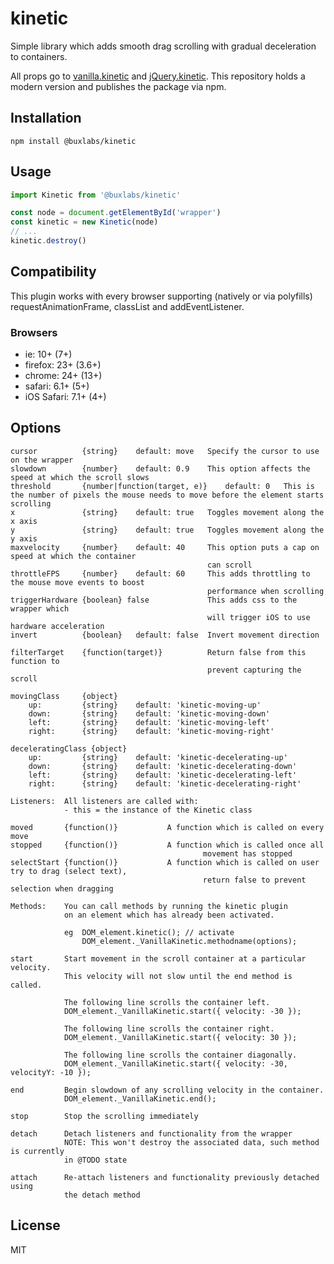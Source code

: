 # kinetic

Simple library which adds smooth drag scrolling with gradual deceleration to containers.

All props go to [vanilla.kinetic](https://github.com/dzek69/vanilla.kinetic) and [jQuery.kinetic](https://github.com/davetayls/jquery.kinetic/). This repository holds a modern version and publishes the package via npm.

## Installation

`npm install @buxlabs/kinetic`

## Usage

```js
import Kinetic from '@buxlabs/kinetic'

const node = document.getElementById('wrapper')
const kinetic = new Kinetic(node)
// ...
kinetic.destroy()
```

## Compatibility

This plugin works with every browser supporting (natively or via polyfills) requestAnimationFrame, classList and addEventListener.

### Browsers ###

- ie: 10+ (7+)
- firefox: 23+ (3.6+)
- chrome: 24+ (13+)
- safari: 6.1+ (5+)
- iOS Safari: 7.1+ (4+) 

## Options

    cursor          {string}    default: move   Specify the cursor to use on the wrapper
    slowdown        {number}    default: 0.9    This option affects the speed at which the scroll slows
    threshold       {number|function(target, e)}    default: 0   This is the number of pixels the mouse needs to move before the element starts scrolling
    x               {string}    default: true   Toggles movement along the x axis
    y               {string}    default: true   Toggles movement along the y axis
    maxvelocity     {number}    default: 40     This option puts a cap on speed at which the container
                                                can scroll
    throttleFPS     {number}    default: 60     This adds throttling to the mouse move events to boost
                                                performance when scrolling
    triggerHardware {boolean} false             This adds css to the wrapper which
                                                will trigger iOS to use hardware acceleration
    invert          {boolean}   default: false  Invert movement direction

    filterTarget    {function(target)}          Return false from this function to
                                                prevent capturing the scroll

    movingClass     {object}
        up:         {string}    default: 'kinetic-moving-up'
        down:       {string}    default: 'kinetic-moving-down'
        left:       {string}    default: 'kinetic-moving-left'
        right:      {string}    default: 'kinetic-moving-right'

    deceleratingClass {object}
        up:         {string}    default: 'kinetic-decelerating-up'
        down:       {string}    default: 'kinetic-decelerating-down'
        left:       {string}    default: 'kinetic-decelerating-left'
        right:      {string}    default: 'kinetic-decelerating-right'

    Listeners:  All listeners are called with:
                - this = the instance of the Kinetic class

    moved       {function()}           A function which is called on every move
    stopped     {function()}           A function which is called once all
                                               movement has stopped
    selectStart {function()}           A function which is called on user try to drag (select text),
                                               return false to prevent selection when dragging

    Methods:    You can call methods by running the kinetic plugin
                on an element which has already been activated.

                eg  DOM_element.kinetic(); // activate
                    DOM_element._VanillaKinetic.methodname(options);

    start       Start movement in the scroll container at a particular velocity.
                This velocity will not slow until the end method is called.

                The following line scrolls the container left.
                DOM_element._VanillaKinetic.start({ velocity: -30 });

                The following line scrolls the container right.
                DOM_element._VanillaKinetic.start({ velocity: 30 });

                The following line scrolls the container diagonally.
                DOM_element._VanillaKinetic.start({ velocity: -30, velocityY: -10 });

    end         Begin slowdown of any scrolling velocity in the container.
                DOM_element._VanillaKinetic.end();

    stop        Stop the scrolling immediately

    detach      Detach listeners and functionality from the wrapper
                NOTE: This won't destroy the associated data, such method is currently
                in @TODO state

    attach      Re-attach listeners and functionality previously detached using
                the detach method



## License

MIT
